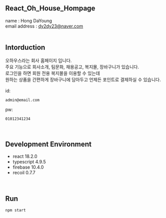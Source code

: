 ## React_Oh_House_Hompage 
name : Hong DaYoung<br/>
email address : dy2dy23@naver.com<br/>
<br/>
## Intorduction 
오하우스라는 회사 홈페이지 입니다.<br/>
주요 기능으로 회사소개, 팀문화, 채용공고, 복지몰, 장바구니가 있습니다.<br/>
로그인을 하면 회원 전용 복지몰을 이용할 수 있는데<br/>
원하는 상품을 간편하게 장바구니에 담아두고 언제든 포인트로 결제하실 수 있습니다.<br/>
<br/>
id: 
```
admin@email.com
```
pw: 
```
01012341234
```
<br/>

## Development Environment <br/>

- react 18.2.0<br/>
- typescript 4.9.5<br/>
- firebase 10.4.0<br/>
- recoil 0.7.7<br/>
<br/>

## Run

```
npm start
```
